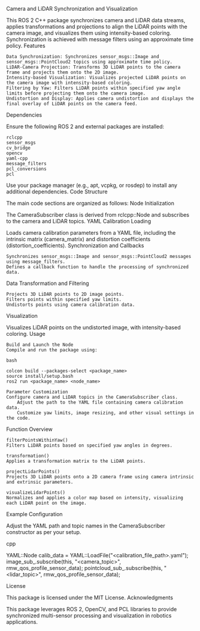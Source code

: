 Camera and LiDAR Synchronization and Visualization

This ROS 2 C++ package synchronizes camera and LiDAR data streams, applies transformations and projections to align the LiDAR points with the camera image, and visualizes them using intensity-based coloring. Synchronization is achieved with message filters using an approximate time policy.
Features

    Data Synchronization: Synchronizes sensor_msgs::Image and sensor_msgs::PointCloud2 topics using approximate time policy.
    LiDAR-Camera Projection: Transforms 3D LiDAR points to the camera frame and projects them onto the 2D image.
    Intensity-based Visualization: Visualizes projected LiDAR points on the camera image with intensity-based coloring.
    Filtering by Yaw: Filters LiDAR points within specified yaw angle limits before projecting them onto the camera image.
    Undistortion and Display: Applies camera undistortion and displays the final overlay of LiDAR points on the camera feed.

Dependencies

Ensure the following ROS 2 and external packages are installed:

    rclcpp
    sensor_msgs
    cv_bridge
    opencv
    yaml-cpp
    message_filters
    pcl_conversions
    pcl

Use your package manager (e.g., apt, vcpkg, or rosdep) to install any additional dependencies.
Code Structure

The main code sections are organized as follows:
Node Initialization

The CameraSubscriber class is derived from rclcpp::Node and subscribes to the camera and LiDAR topics.
YAML Calibration Loading

Loads camera calibration parameters from a YAML file, including the intrinsic matrix (camera_matrix) and distortion coefficients (distortion_coefficients).
Synchronization and Callbacks

    Synchronizes sensor_msgs::Image and sensor_msgs::PointCloud2 messages using message_filters.
    Defines a callback function to handle the processing of synchronized data.

Data Transformation and Filtering

    Projects 3D LiDAR points to 2D image points.
    Filters points within specified yaw limits.
    Undistorts points using camera calibration data.

Visualization

Visualizes LiDAR points on the undistorted image, with intensity-based coloring.
Usage

    Build and Launch the Node
    Compile and run the package using:

    bash

    colcon build --packages-select <package_name>
    source install/setup.bash
    ros2 run <package_name> <node_name>

    Parameter Customization
    Configure camera and LiDAR topics in the CameraSubscriber class.
        Adjust the path to the YAML file containing camera calibration data.
        Customize yaw limits, image resizing, and other visual settings in the code.

Function Overview

    filterPointsWithinYaw()
    Filters LiDAR points based on specified yaw angles in degrees.

    transformation()
    Applies a transformation matrix to the LiDAR points.

    projectLidarPoints()
    Projects 3D LiDAR points onto a 2D camera frame using camera intrinsic and extrinsic parameters.

    visualizeLidarPoints()
    Normalizes and applies a color map based on intensity, visualizing each LiDAR point on the image.

Example Configuration

Adjust the YAML path and topic names in the CameraSubscriber constructor as per your setup.

cpp

YAML::Node calib_data = YAML::LoadFile("<calibration_file_path>.yaml");
image_sub_.subscribe(this, "<camera_topic>", rmw_qos_profile_sensor_data);
pointcloud_sub_.subscribe(this, "<lidar_topic>", rmw_qos_profile_sensor_data);

License

This package is licensed under the MIT License.
Acknowledgments

This package leverages ROS 2, OpenCV, and PCL libraries to provide synchronized multi-sensor processing and visualization in robotics applications.
